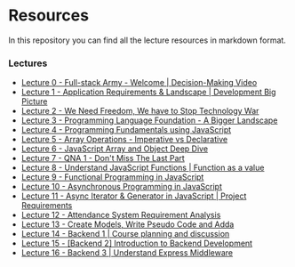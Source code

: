 # Resources

In this repository you can find all the lecture resources in markdown format.

### Lectures

- [Lecture 0 - Full-stack Army - Welcome | Decision-Making Video](lecture-0/README.md)
- [Lecture 1 - Application Requirements & Landscape | Development Big Picture](lecture-01/README.md)
- [Lecture 2 - We Need Freedom, We have to Stop Technology War](lecture-02/README.md)
- [Lecture 3 - Programming Language Foundation - A Bigger Landscape](lecture-03/README.md)
- [Lecture 4 - Programming Fundamentals using JavaScript](lecture-04/README.md)
- [Lecture 5 - Array Operations - Imperative vs Declarative](lecture-05/README.md)
- [Lecture 6 - JavaScript Array and Object Deep Dive](lecture-06/README.md)
- [Lecture 7 - QNA 1 - Don't Miss The Last Part](lecture-07/README.md)
- [Lecture 8 - Understand JavaScript Functions | Function as a value](lecture-08/README.md)
- [Lecture 9 - Functional Programming in JavaScript](lecture-09/README.md)
- [Lecture 10 - Asynchronous Programming in JavaScript](./lecture-10/README.md)
- [Lecture 11 - Async Iterator & Generator in JavaScript | Project Requirements](./lecture-11/README.md)
- [Lecture 12 - Attendance System Requirement Analysis](./lecture-12/README.md)
- [Lecture 13 - Create Models, Write Pseudo Code and Adda](./lecture-13/README.md)
- [Lecture 14 - Backend 1 | Course planning and discussion](./lecture-14/README.md)
- [Lecture 15 - [Backend 2] Introduction to Backend Development](./lecture-15/README.md)
- [Lecture 16 - Backend 3 | Understand Express Middleware](./lecture-16/README.md)
